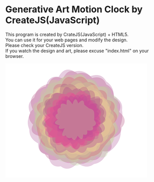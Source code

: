 # Generative Art Motion Clock by CreateJS(JavaScript)  
 This program is created by CrateJS(JavaScript) + HTML5.  
 You can use it for your web pages and modify the design.  
 Please check your CreateJS version.  
 If you watch the design and art, please excuse "index.html" on your browser.  
   
   
   ![ScreenShot](https://github.com/jirotubuyaki/CreateJS_flower/blob/master/screenshot.png)  
